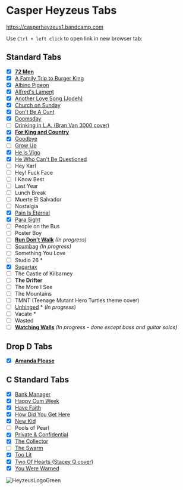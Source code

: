 
# Casper Heyzeus Tabs

<https://casperheyzeus1.bandcamp.com>

Use `Ctrl + left click` to open link in new browser tab:

## Standard Tabs

- [x] **[72 Men](/Tabs/72-Men-Tab.md)**
- [x] [A Family Trip to Burger King](/Tabs/A-Family-Trip-To-Burger-King-Tab.md)
- [x] [Albino Pigeon](/Tabs/Albino-Pigeon-Tab.md)
- [x] [Alfred's Lament](/Tabs/Alfreds-Lament-Tab.md)
- [x] [Another Love Song (Jodeh)](/Tabs/Another-Love-Song-Jodeh-Tab.md)
- [x] [Church on Sunday](/Tabs/Church-On-Sunday-Tab.md)
- [x] [Don't Be A Cunt](/Tabs/Dont-Be-A-Cunt-Tab.md)
- [x] [Doomsday](/Tabs/Doomsday-Tab.md)
- [ ] [Drinking in L.A. (Bran Van 3000 cover)](/Tabs/Drinking-In-LA-Tab.md)
- [x] **[For King and Country](/Tabs/For-King-And-Country-Tab.md)**
- [x] [Goodbye](/Tabs/Goodbye-Tab.md)
- [ ] [Grow Up](/Tabs/Grow-Up-Tab.md)
- [x] [He Is Vigo](/Tabs/He-Is-Vigo-Tab.md)
- [x] [He Who Can't Be Questioned](/Tabs/He-Who-Cant-Be-Questioned-Tab.md)
- [ ] Hey Karl
- [ ] Hey! Fuck Face
- [ ] I Know Best
- [ ] Last Year
- [ ] Lunch Break
- [ ] Muerte El Salvador
- [ ] Nostalgia
- [x] [Pain Is Eternal](/Tabs/Pain-Is-Eternal-Tab.md)
- [x] [Para Sight](/Tabs/Para-Sight-Tab.md)
- [ ] People on the Bus
- [ ] Poster Boy
- [ ] **[Run Don't Walk](/Tabs/Run-Dont-Walk-Tab.md)** _(In progress)_
- [ ] [Scumbag](/Tabs/Scumbag-Tab.md) _(In progress)_
- [ ] Something You Love
- [ ] Studio 26 *
- [x] [Sugartax](/Tabs/Sugartax-Tab.md)
- [ ] The Castle of Kilbarney
- [ ] **The Drifter**
- [ ] The More I See
- [ ] The Mountains
- [ ] TMNT (Teenage Mutant Hero Turtles theme cover)
- [ ] [Unhinged](/Tabs/Unhinged-Tab.md) * _(In progress)_
- [ ] Vacate *
- [ ] Wasted
- [ ] **[Watching Walls](/Tabs/Watching-Walls-Tab.md)** _(In progress - done except bass and guitar solos)_

## Drop D Tabs

- [x] **[Amanda Please](/Drop-D-Tabs/Amanda-Please-Tab.md)**

## C Standard Tabs

- [x] [Bank Manager](/C-Standard-Tabs/Bank-Manager-Tab.md)
- [x] [Happy Cum Week](/C-Standard-Tabs/Happy-Cum-Week-Tab.md)
- [x] [Have Faith](/C-Standard-Tabs/Have-Faith-Tab.md)
- [x] [How Did You Get Here](/C-Standard-Tabs/How-Did-You-Get-Here-Tab.md)
- [x] [New Kid](/C-Standard-Tabs/New-Kid-Tab.md)
- [ ] Pools of Pearl
- [x] [Private & Confidential](/C-Standard-Tabs/Private-&-Confidential-Tab.md)
- [x] [The Collector](/C-Standard-Tabs/The-Collector-Tab.md)
- [ ] [The Swarm](C-Standard-Tabs/The-Swarm-Tab.md)
- [x] [Too Lit](/C-Standard-Tabs/Too-Lit-Tab.md)
- [x] [Two Of Hearts (Stacey Q cover)](/C-Standard-Tabs/Two-Of-Hearts-Tab.md)
- [x] [You Were Warned](/C-Standard-Tabs/You-Were-Warned-Tab.md)

![HeyzeusLogoGreen](https://user-images.githubusercontent.com/91059083/150850411-97e8c540-13ba-4486-9adc-54a8bc9c8538.png)

